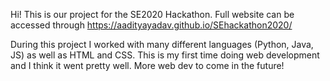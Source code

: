 Hi! This is our project for the SE2020 Hackathon. Full website can be accessed through https://aadityayadav.github.io/SEhackathon2020/

During this project I worked with many different languages (Python, Java, JS) as well as HTML and CSS. This is my first time doing web development and I think it went pretty well. More web dev to come in the future!
